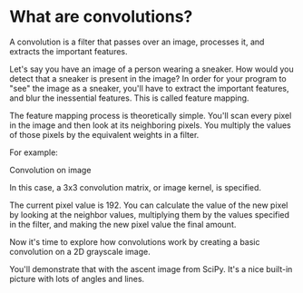 # What are convolutions?

A convolution is a filter that passes over an image, processes it, and extracts the important features.

Let's say you have an image of a person wearing a sneaker. How would you detect that a sneaker is present in the image? In order for your program to "see" the image as a sneaker, you'll have to extract the important features, and blur the inessential features. This is called feature mapping.

The feature mapping process is theoretically simple. You'll scan every pixel in the image and then look at its neighboring pixels. You multiply the values of those pixels by the equivalent weights in a filter.

For example:

Convolution on image

In this case, a 3x3 convolution matrix, or image kernel, is specified.

The current pixel value is 192. You can calculate the value of the new pixel by looking at the neighbor values, multiplying them by the values specified in the filter, and making the new pixel value the final amount.

Now it's time to explore how convolutions work by creating a basic convolution on a 2D grayscale image.

You'll demonstrate that with the ascent image from SciPy. It's a nice built-in picture with lots of angles and lines.